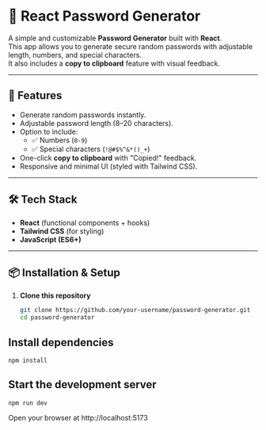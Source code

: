 # 🔐 React Password Generator

A simple and customizable **Password Generator** built with **React**.  
This app allows you to generate secure random passwords with adjustable length, numbers, and special characters.  
It also includes a **copy to clipboard** feature with visual feedback.

---

## 🚀 Features
- Generate random passwords instantly.
- Adjustable password length (8–20 characters).
- Option to include:
  - ✅ Numbers (`0-9`)
  - ✅ Special characters (`!@#$%^&*()_+`)
- One-click **copy to clipboard** with "Copied!" feedback.
- Responsive and minimal UI (styled with Tailwind CSS).

---

## 🛠️ Tech Stack
- **React** (functional components + hooks)
- **Tailwind CSS** (for styling)
- **JavaScript (ES6+)**

---

## 📦 Installation & Setup

1. **Clone this repository**
   ```bash
   git clone https://github.com/your-username/password-generator.git
   cd password-generator
   ```
## Install dependencies
   ```npm install```
## Start the development server
   ```npm run dev```

Open your browser at http://localhost:5173